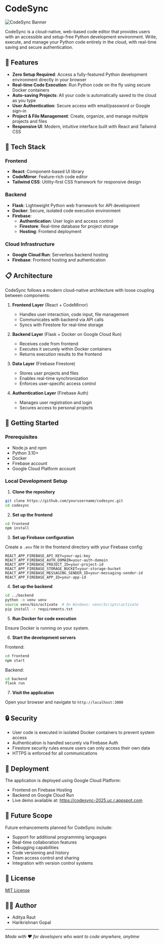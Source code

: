 # CodeSync

![CodeSync Banner](https://placehold.co/1200x300/e3e3e3/31343C?text=CodeSync&font=montserrat)

CodeSync is a cloud-native, web-based code editor that provides users with an accessible and setup-free Python development environment. Write, execute, and manage your Python code entirely in the cloud, with real-time saving and secure authentication.

## 🌟 Features

- **Zero Setup Required**: Access a fully-featured Python development environment directly in your browser
- **Real-time Code Execution**: Run Python code on the fly using secure Docker containers
- **Auto-saving Projects**: All your code is automatically saved to the cloud as you type
- **User Authentication**: Secure access with email/password or Google sign-in
- **Project & File Management**: Create, organize, and manage multiple projects and files
- **Responsive UI**: Modern, intuitive interface built with React and Tailwind CSS

## 🔧 Tech Stack

### Frontend
- **React**: Component-based UI library
- **CodeMirror**: Feature-rich code editor
- **Tailwind CSS**: Utility-first CSS framework for responsive design

### Backend
- **Flask**: Lightweight Python web framework for API development
- **Docker**: Secure, isolated code execution environment
- **Firebase**:
  - **Authentication**: User login and access control
  - **Firestore**: Real-time database for project storage
  - **Hosting**: Frontend deployment

### Cloud Infrastructure
- **Google Cloud Run**: Serverless backend hosting
- **Firebase**: Frontend hosting and authentication

## 📋 Architecture

CodeSync follows a modern cloud-native architecture with loose coupling between components:

1. **Frontend Layer** (React + CodeMirror)
   - Handles user interaction, code input, file management
   - Communicates with backend via API calls
   - Syncs with Firestore for real-time storage

2. **Backend Layer** (Flask + Docker on Google Cloud Run)
   - Receives code from frontend
   - Executes it securely within Docker containers
   - Returns execution results to the frontend

3. **Data Layer** (Firebase Firestore)
   - Stores user projects and files
   - Enables real-time synchronization
   - Enforces user-specific access control

4. **Authentication Layer** (Firebase Auth)
   - Manages user registration and login
   - Secures access to personal projects

## 🚀 Getting Started

### Prerequisites
- Node.js and npm
- Python 3.10+
- Docker
- Firebase account
- Google Cloud Platform account

### Local Development Setup

1. **Clone the repository**

```bash
git clone https://github.com/yourusername/codesync.git
cd codesync
```

2. **Set up the frontend**

```bash
cd frontend
npm install
```

3. **Set up Firebase configuration**

Create a `.env` file in the frontend directory with your Firebase config:

```env
REACT_APP_FIREBASE_API_KEY=your-api-key
REACT_APP_FIREBASE_AUTH_DOMAIN=your-auth-domain
REACT_APP_FIREBASE_PROJECT_ID=your-project-id
REACT_APP_FIREBASE_STORAGE_BUCKET=your-storage-bucket
REACT_APP_FIREBASE_MESSAGING_SENDER_ID=your-messaging-sender-id
REACT_APP_FIREBASE_APP_ID=your-app-id
```

4. **Set up the backend**

```bash
cd ../backend
python -m venv venv
source venv/bin/activate  # On Windows: venv\Scripts\activate
pip install -r requirements.txt
```

5. **Run Docker for code execution**

Ensure Docker is running on your system.

6. **Start the development servers**

Frontend:
```bash
cd frontend
npm start
```

Backend:
```bash
cd backend
flask run
```

7. **Visit the application**

Open your browser and navigate to `http://localhost:3000`

## 🔒 Security

- User code is executed in isolated Docker containers to prevent system access
- Authentication is handled securely via Firebase Auth
- Firestore security rules ensure users can only access their own data
- HTTPS is enforced for all communications

## 🔄 Deployment

The application is deployed using Google Cloud Platform:
- Frontend on Firebase Hosting
- Backend on Google Cloud Run
- Live demo available at: https://codesync-2025.uc.r.appspot.com

## 🔮 Future Scope

Future enhancements planned for CodeSync include:
- Support for additional programming languages
- Real-time collaboration features
- Debugging capabilities
- Code versioning and history
- Team access control and sharing
- Integration with version control systems

## 📝 License

[MIT License](LICENSE)

## 👨‍💻 Author

- Aditya Raut
- Harikrishnan Gopal

---

*Made with ❤️ for developers who want to code anywhere, anytime*
